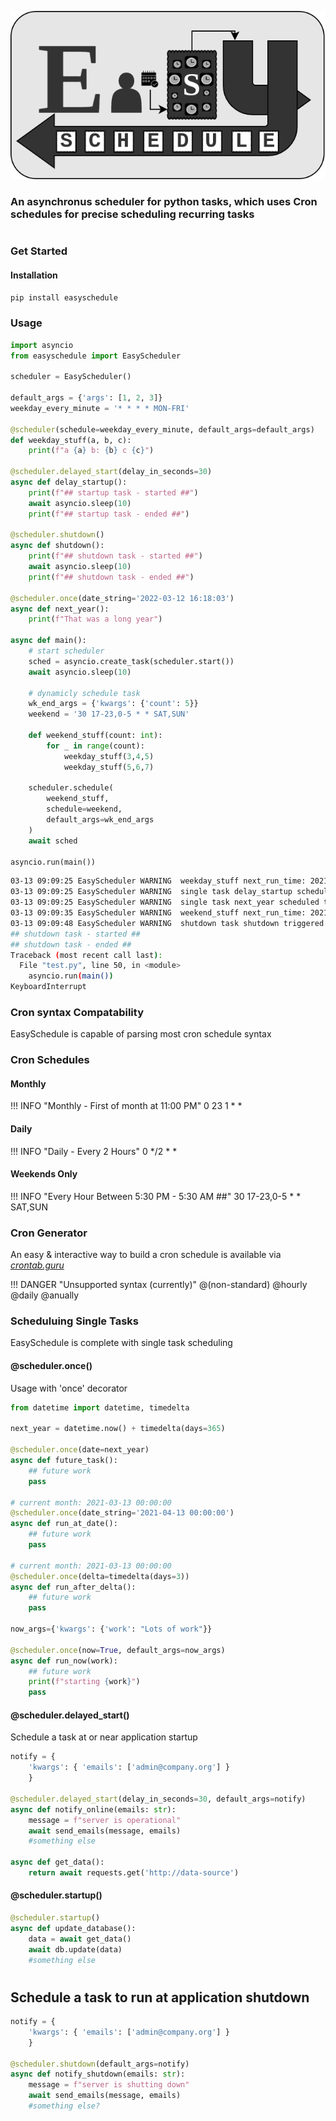 ![](./images/logo.png)

<h3>An asynchronus scheduler for python tasks, which uses Cron schedules for precise scheduling recurring tasks</h3>

#

### Get Started

#### Installation
```bash
pip install easyschedule
```

### Usage

```python
import asyncio
from easyschedule import EasyScheduler

scheduler = EasyScheduler()

default_args = {'args': [1, 2, 3]}
weekday_every_minute = '* * * * MON-FRI'

@scheduler(schedule=weekday_every_minute, default_args=default_args)
def weekday_stuff(a, b, c):
    print(f"a {a} b: {b} c {c}")

@scheduler.delayed_start(delay_in_seconds=30)
async def delay_startup():
    print(f"## startup task - started ##")
    await asyncio.sleep(10)
    print(f"## startup task - ended ##")

@scheduler.shutdown()
async def shutdown():
    print(f"## shutdown task - started ##")
    await asyncio.sleep(10)
    print(f"## shutdown task - ended ##")

@scheduler.once(date_string='2022-03-12 16:18:03')
async def next_year():
    print(f"That was a long year")

async def main():
    # start scheduler
    sched = asyncio.create_task(scheduler.start())
    await asyncio.sleep(10)

    # dynamicly schedule task
    wk_end_args = {'kwargs': {'count': 5}}
    weekend = '30 17-23,0-5 * * SAT,SUN'

    def weekend_stuff(count: int):
        for _ in range(count):
            weekday_stuff(3,4,5)
            weekday_stuff(5,6,7)

    scheduler.schedule(
        weekend_stuff, 
        schedule=weekend,
        default_args=wk_end_args
    )
    await sched

asyncio.run(main())
```
```bash
03-13 09:09:25 EasyScheduler WARNING  weekday_stuff next_run_time: 2021-03-15 00:01:00.143645
03-13 09:09:25 EasyScheduler WARNING  single task delay_startup scheduled to run at 2021-03-13 09:09:55.143337 in 30.0 s
03-13 09:09:25 EasyScheduler WARNING  single task next_year scheduled to run at 2022-03-12 16:18:03 in 31475317.856636 s
03-13 09:09:35 EasyScheduler WARNING  weekend_stuff next_run_time: 2021-03-13 17:31:00.152428
03-13 09:09:48 EasyScheduler WARNING  shutdown task shutdown triggered at 2021-03-13 09:09:48.937516
## shutdown task - started ##
## shutdown task - ended ##
Traceback (most recent call last):
  File "test.py", line 50, in <module>
    asyncio.run(main())
KeyboardInterrupt
```
### Cron syntax Compatability

EasySchedule is capable of parsing most cron schedule syntax

### Cron Schedules

#### Monthly
!!! INFO "Monthly - First of month at 11:00 PM"
    0 23 1 * *

#### Daily
!!! INFO "Daily - Every 2 Hours"
    0 */2 * *

#### Weekends Only 
!!! INFO "Every Hour Between 5:30 PM  - 5:30 AM ##"
    30 17-23,0-5 * * SAT,SUN

### Cron Generator
An easy & interactive way to build a cron schedule is available via <em>[crontab.guru](https://crontab.guru/) </em>

!!! DANGER "Unsupported syntax (currently)"
    @(non-standard) 
    @hourly
    @daily 
    @anually



### Scheduluing Single Tasks
EasySchedule is complete with single task scheduling


#### @scheduler.once()
Usage with 'once' decorator

```python
from datetime import datetime, timedelta

next_year = datetime.now() + timedelta(days=365)

@scheduler.once(date=next_year)
async def future_task():
    ## future work
    pass

# current month: 2021-03-13 00:00:00
@scheduler.once(date_string='2021-04-13 00:00:00')
async def run_at_date():
    ## future work
    pass

# current month: 2021-03-13 00:00:00
@scheduler.once(delta=timedelta(days=3))
async def run_after_delta():
    ## future work
    pass

now_args={'kwargs': {'work': "Lots of work"}}

@scheduler.once(now=True, default_args=now_args)
async def run_now(work):
    ## future work
    print(f"starting {work}")
    pass
```
#### @scheduler.delayed_start()
Schedule a task at or near application startup

```python
notify = {
    'kwargs': { 'emails': ['admin@company.org'] }
    }

@scheduler.delayed_start(delay_in_seconds=30, default_args=notify)
async def notify_online(emails: str):
    message = f"server is operational"
    await send_emails(message, emails)
    #something else

async def get_data():
    return await requests.get('http://data-source')
```
#### @scheduler.startup()

```python
@scheduler.startup()
async def update_database():
    data = await get_data()
    await db.update(data)
    #something else
```
#
## Schedule a task to run at application shutdown
```python
notify = {
    'kwargs': { 'emails': ['admin@company.org'] }
    }

@scheduler.shutdown(default_args=notify)
async def notify_shutdown(emails: str):
    message = f"server is shutting down"
    await send_emails(message, emails)
    #something else?
```